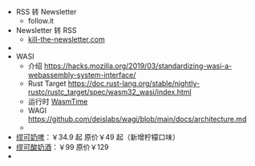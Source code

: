 - RSS 转 Newsletter
	- follow.it
- Newsletter 转 RSS
	- [kill-the-newsletter.com](https://kill-the-newsletter.com/)
-
- WASI
	- 介绍 https://hacks.mozilla.org/2019/03/standardizing-wasi-a-webassembly-system-interface/
	- Rust Target https://doc.rust-lang.org/stable/nightly-rustc/rustc_target/spec/wasm32_wasi/index.html
	- 运行时 [WasmTime](https://wasmtime.dev/)
	- WAGI https://github.com/deislabs/wagi/blob/main/docs/architecture.md
	-
- [缪可奶啤](https://shop11352888.m.youzan.com/wscgoods/detail/3f2ssbj9fubnkz2)：￥34.9 起 原价￥49 起（新增柠檬口味）
- [缪可酸奶酒](https://shop11352888.m.youzan.com/wscgoods/detail/3nj0lx1dka6tc4r?step=1)：￥99 原价￥129
-